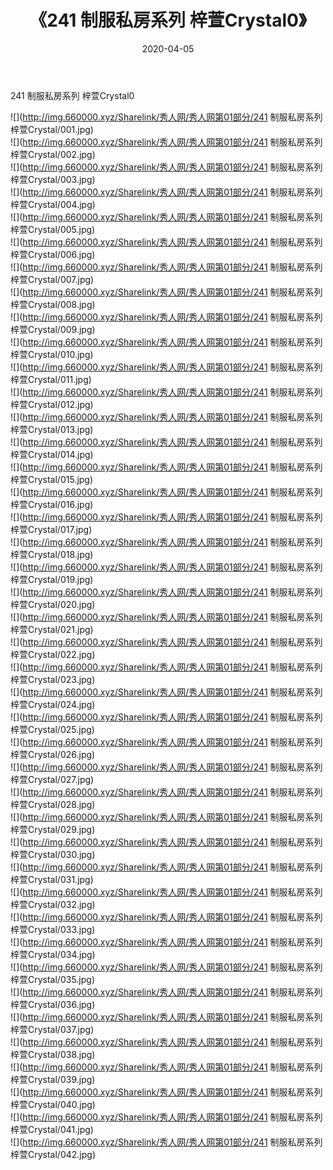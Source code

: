 ﻿---
layout: post
title:  《241 制服私房系列 梓萱Crystal0》
date:   2020-04-05
img: http://img.660000.xyz/Sharelink/秀人网/秀人网第01部分/241 制服私房系列 梓萱Crystal0/000.jpg
categories: [美女, 清纯, 唯美]
---

241 制服私房系列 梓萱Crystal0

  ![](http://img.660000.xyz/Sharelink/秀人网/秀人网第01部分/241 制服私房系列 梓萱Crystal/001.jpg) <br> ![](http://img.660000.xyz/Sharelink/秀人网/秀人网第01部分/241 制服私房系列 梓萱Crystal/002.jpg) <br> ![](http://img.660000.xyz/Sharelink/秀人网/秀人网第01部分/241 制服私房系列 梓萱Crystal/003.jpg) <br> ![](http://img.660000.xyz/Sharelink/秀人网/秀人网第01部分/241 制服私房系列 梓萱Crystal/004.jpg) <br> ![](http://img.660000.xyz/Sharelink/秀人网/秀人网第01部分/241 制服私房系列 梓萱Crystal/005.jpg) <br> ![](http://img.660000.xyz/Sharelink/秀人网/秀人网第01部分/241 制服私房系列 梓萱Crystal/006.jpg) <br> ![](http://img.660000.xyz/Sharelink/秀人网/秀人网第01部分/241 制服私房系列 梓萱Crystal/007.jpg) <br> ![](http://img.660000.xyz/Sharelink/秀人网/秀人网第01部分/241 制服私房系列 梓萱Crystal/008.jpg) <br> ![](http://img.660000.xyz/Sharelink/秀人网/秀人网第01部分/241 制服私房系列 梓萱Crystal/009.jpg) <br> ![](http://img.660000.xyz/Sharelink/秀人网/秀人网第01部分/241 制服私房系列 梓萱Crystal/010.jpg) <br> ![](http://img.660000.xyz/Sharelink/秀人网/秀人网第01部分/241 制服私房系列 梓萱Crystal/011.jpg) <br> ![](http://img.660000.xyz/Sharelink/秀人网/秀人网第01部分/241 制服私房系列 梓萱Crystal/012.jpg) <br> ![](http://img.660000.xyz/Sharelink/秀人网/秀人网第01部分/241 制服私房系列 梓萱Crystal/013.jpg) <br> ![](http://img.660000.xyz/Sharelink/秀人网/秀人网第01部分/241 制服私房系列 梓萱Crystal/014.jpg) <br> ![](http://img.660000.xyz/Sharelink/秀人网/秀人网第01部分/241 制服私房系列 梓萱Crystal/015.jpg) <br> ![](http://img.660000.xyz/Sharelink/秀人网/秀人网第01部分/241 制服私房系列 梓萱Crystal/016.jpg) <br> ![](http://img.660000.xyz/Sharelink/秀人网/秀人网第01部分/241 制服私房系列 梓萱Crystal/017.jpg) <br> ![](http://img.660000.xyz/Sharelink/秀人网/秀人网第01部分/241 制服私房系列 梓萱Crystal/018.jpg) <br> ![](http://img.660000.xyz/Sharelink/秀人网/秀人网第01部分/241 制服私房系列 梓萱Crystal/019.jpg) <br> ![](http://img.660000.xyz/Sharelink/秀人网/秀人网第01部分/241 制服私房系列 梓萱Crystal/020.jpg) <br> ![](http://img.660000.xyz/Sharelink/秀人网/秀人网第01部分/241 制服私房系列 梓萱Crystal/021.jpg) <br> ![](http://img.660000.xyz/Sharelink/秀人网/秀人网第01部分/241 制服私房系列 梓萱Crystal/022.jpg) <br> ![](http://img.660000.xyz/Sharelink/秀人网/秀人网第01部分/241 制服私房系列 梓萱Crystal/023.jpg) <br> ![](http://img.660000.xyz/Sharelink/秀人网/秀人网第01部分/241 制服私房系列 梓萱Crystal/024.jpg) <br> ![](http://img.660000.xyz/Sharelink/秀人网/秀人网第01部分/241 制服私房系列 梓萱Crystal/025.jpg) <br> ![](http://img.660000.xyz/Sharelink/秀人网/秀人网第01部分/241 制服私房系列 梓萱Crystal/026.jpg) <br> ![](http://img.660000.xyz/Sharelink/秀人网/秀人网第01部分/241 制服私房系列 梓萱Crystal/027.jpg) <br> ![](http://img.660000.xyz/Sharelink/秀人网/秀人网第01部分/241 制服私房系列 梓萱Crystal/028.jpg) <br> ![](http://img.660000.xyz/Sharelink/秀人网/秀人网第01部分/241 制服私房系列 梓萱Crystal/029.jpg) <br> ![](http://img.660000.xyz/Sharelink/秀人网/秀人网第01部分/241 制服私房系列 梓萱Crystal/030.jpg) <br> ![](http://img.660000.xyz/Sharelink/秀人网/秀人网第01部分/241 制服私房系列 梓萱Crystal/031.jpg) <br> ![](http://img.660000.xyz/Sharelink/秀人网/秀人网第01部分/241 制服私房系列 梓萱Crystal/032.jpg) <br> ![](http://img.660000.xyz/Sharelink/秀人网/秀人网第01部分/241 制服私房系列 梓萱Crystal/033.jpg) <br> ![](http://img.660000.xyz/Sharelink/秀人网/秀人网第01部分/241 制服私房系列 梓萱Crystal/034.jpg) <br> ![](http://img.660000.xyz/Sharelink/秀人网/秀人网第01部分/241 制服私房系列 梓萱Crystal/035.jpg) <br> ![](http://img.660000.xyz/Sharelink/秀人网/秀人网第01部分/241 制服私房系列 梓萱Crystal/036.jpg) <br> ![](http://img.660000.xyz/Sharelink/秀人网/秀人网第01部分/241 制服私房系列 梓萱Crystal/037.jpg) <br> ![](http://img.660000.xyz/Sharelink/秀人网/秀人网第01部分/241 制服私房系列 梓萱Crystal/038.jpg) <br> ![](http://img.660000.xyz/Sharelink/秀人网/秀人网第01部分/241 制服私房系列 梓萱Crystal/039.jpg) <br> ![](http://img.660000.xyz/Sharelink/秀人网/秀人网第01部分/241 制服私房系列 梓萱Crystal/040.jpg) <br> ![](http://img.660000.xyz/Sharelink/秀人网/秀人网第01部分/241 制服私房系列 梓萱Crystal/041.jpg) <br> ![](http://img.660000.xyz/Sharelink/秀人网/秀人网第01部分/241 制服私房系列 梓萱Crystal/042.jpg) <br>